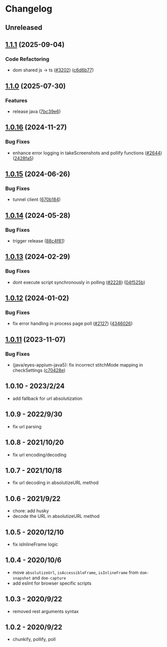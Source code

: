 # Changelog

## Unreleased


## [1.1.1](https://github.com/Applitools-Dev/sdk/compare/js/dom-shared@1.1.0...js/dom-shared@1.1.1) (2025-09-04)


### Code Refactoring

* dom shared js -&gt; ts ([#3202](https://github.com/Applitools-Dev/sdk/issues/3202)) ([c6d6b77](https://github.com/Applitools-Dev/sdk/commit/c6d6b77179d48539cc40f609f150f380aa48d6bb))

## [1.1.0](https://github.com/Applitools-Dev/sdk/compare/js/dom-shared@1.0.16...js/dom-shared@1.1.0) (2025-07-30)


### Features

* release java ([7bc39e6](https://github.com/Applitools-Dev/sdk/commit/7bc39e679eab27a19322ca4b121177da7437c106))

## [1.0.16](https://github.com/Applitools-Dev/sdk/compare/js/dom-shared@1.0.15...js/dom-shared@1.0.16) (2024-11-27)


### Bug Fixes

* enhance error logging in takeScreenshots and pollify functions ([#2644](https://github.com/Applitools-Dev/sdk/issues/2644)) ([2428fa5](https://github.com/Applitools-Dev/sdk/commit/2428fa500a9fd47a803aa5aca9f79e5c5b3584f9))

## [1.0.15](https://github.com/Applitools-Dev/sdk/compare/js/dom-shared@1.0.14...js/dom-shared@1.0.15) (2024-06-26)


### Bug Fixes

* tunnel client ([670b184](https://github.com/Applitools-Dev/sdk/commit/670b1843ce43347d97e19fa02f8bc630332ff414))

## [1.0.14](https://github.com/Applitools-Dev/sdk/compare/js/dom-shared@1.0.13...js/dom-shared@1.0.14) (2024-05-28)


### Bug Fixes

* trigger release ([88c4f81](https://github.com/Applitools-Dev/sdk/commit/88c4f812bd92eae61ee8ebbee5da0d64ad8c8859))

## [1.0.13](https://github.com/applitools/eyes.sdk.javascript1/compare/js/dom-shared@1.0.12...js/dom-shared@1.0.13) (2024-02-29)


### Bug Fixes

* dont execute script synchronously in polling ([#2228](https://github.com/applitools/eyes.sdk.javascript1/issues/2228)) ([04f525b](https://github.com/applitools/eyes.sdk.javascript1/commit/04f525bcac19bc2fb7240928add28f71efcef0ea))

## [1.0.12](https://github.com/applitools/eyes.sdk.javascript1/compare/js/dom-shared@1.0.11...js/dom-shared@1.0.12) (2024-01-02)


### Bug Fixes

* fix error handling in process page poll ([#2127](https://github.com/applitools/eyes.sdk.javascript1/issues/2127)) ([4346026](https://github.com/applitools/eyes.sdk.javascript1/commit/4346026d567b92747df5b4f13fb1e82b849a856e))

## [1.0.11](https://github.com/applitools/eyes.sdk.javascript1/compare/js/dom-shared-v1.0.10...js/dom-shared@1.0.11) (2023-11-07)


### Bug Fixes

* (java/eyes-appium-java5): fix incorrect stitchMode mapping in checkSettings ([c70428e](https://github.com/applitools/eyes.sdk.javascript1/commit/c70428ec83e26b8b5e398ff11814f8376ca97d56))

## 1.0.10 - 2023/2/24

- add fallback for url absolutization

## 1.0.9 - 2022/9/30

- fix url parsing

## 1.0.8 - 2021/10/20

- fix url encoding/decoding

## 1.0.7 - 2021/10/18

- fix url decoding in absolutizeURL method

## 1.0.6 - 2021/9/22

- chore: add husky
- decode the URL in absolutizeURL method

## 1.0.5 - 2020/12/10

- fix isInlineFrame logic

## 1.0.4 - 2020/10/6

- move `absolutizeUrl`, `isAccessibleFrame`, `isInlineFrame` from `dom-snapshot` and `dom-capture`
- add eslint for browser specific scripts

## 1.0.3 - 2020/9/22

- removed rest arguments syntax

## 1.0.2 - 2020/9/22

- chunkify, pollify, poll
